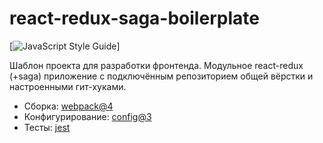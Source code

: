 # react-redux-saga-boilerplate
[![JavaScript Style Guide](https://img.shields.io/badge/code_style-modul-brightgreen.svg)]

Шаблон проекта для разработки фронтенда. Модульное react-redux (+saga) приложение с подключённым репозиторием общей вёрстки и настроенными гит-хуками.

- Сборка: [webpack@4](https://github.com/webpack/webpack)
- Конфигурирование: [config@3](https://github.com/lorenwest/node-config)
- Тесты: [jest](https://jestjs.io/)